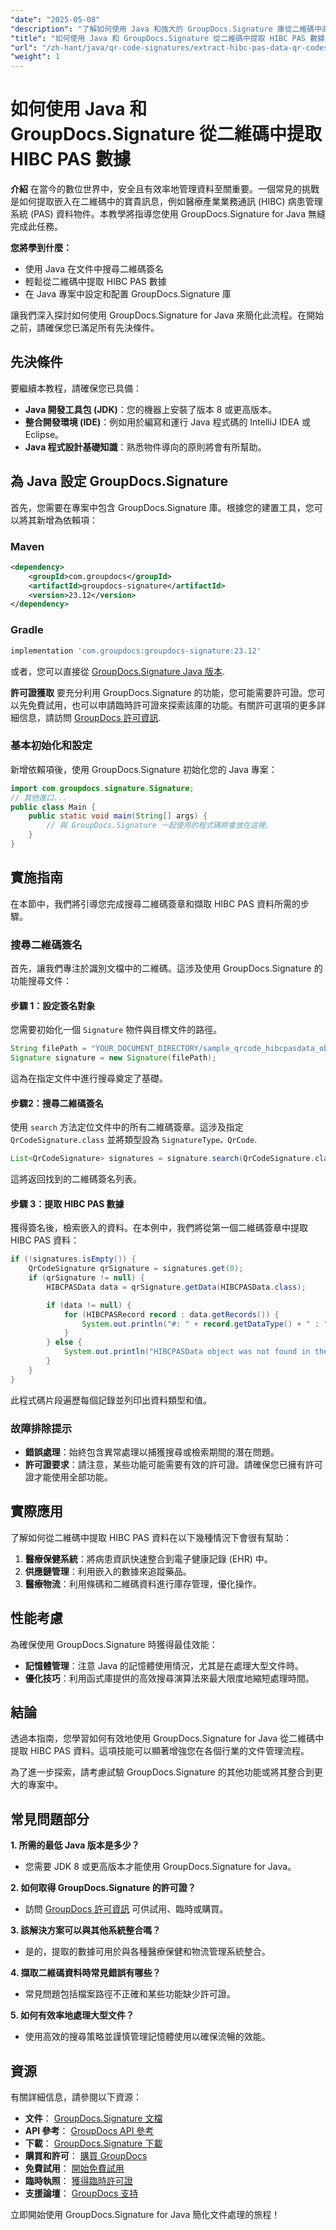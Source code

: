 ```yaml
---
"date": "2025-05-08"
"description": "了解如何使用 Java 和強大的 GroupDocs.Signature 庫從二維碼中高效提取健康產業商業通訊 (HIBC) 病患管理系統 (PAS) 資料。"
"title": "如何使用 Java 和 GroupDocs.Signature 從二維碼中提取 HIBC PAS 數據"
"url": "/zh-hant/java/qr-code-signatures/extract-hibc-pas-data-qr-codes-java-groupdocs-signature/"
"weight": 1
---
```


# 如何使用 Java 和 GroupDocs.Signature 從二維碼中提取 HIBC PAS 數據

**介紹**
在當今的數位世界中，安全且有效率地管理資料至關重要。一個常見的挑戰是如何提取嵌入在二維碼中的寶貴訊息，例如醫療產業業務通訊 (HIBC) 病患管理系統 (PAS) 資料物件。本教學將指導您使用 GroupDocs.Signature for Java 無縫完成此任務。

**您將學到什麼：**
- 使用 Java 在文件中搜尋二維碼簽名
- 輕鬆從二維碼中提取 HIBC PAS 數據
- 在 Java 專案中設定和配置 GroupDocs.Signature 庫

讓我們深入探討如何使用 GroupDocs.Signature for Java 來簡化此流程。在開始之前，請確保您已滿足所有先決條件。

## 先決條件
要繼續本教程，請確保您已具備：
- **Java 開發工具包 (JDK)**：您的機器上安裝了版本 8 或更高版本。
- **整合開發環境 (IDE)**：例如用於編寫和運行 Java 程式碼的 IntelliJ IDEA 或 Eclipse。
- **Java 程式設計基礎知識**：熟悉物件導向的原則將會有所幫助。

## 為 Java 設定 GroupDocs.Signature
首先，您需要在專案中包含 GroupDocs.Signature 庫。根據您的建置工具，您可以將其新增為依賴項：

### Maven
```xml
<dependency>
    <groupId>com.groupdocs</groupId>
    <artifactId>groupdocs-signature</artifactId>
    <version>23.12</version>
</dependency>
```

### Gradle
```gradle
implementation 'com.groupdocs:groupdocs-signature:23.12'
```

或者，您可以直接從 [GroupDocs.Signature Java 版本](https://releases。groupdocs.com/signature/java/).

**許可證獲取**
要充分利用 GroupDocs.Signature 的功能，您可能需要許可證。您可以先免費試用，也可以申請臨時許可證來探索該庫的功能。有關許可選項的更多詳細信息，請訪問 [GroupDocs 許可資訊](https://purchase。groupdocs.com/faqs/licensing).

### 基本初始化和設定
新增依賴項後，使用 GroupDocs.Signature 初始化您的 Java 專案：
```java
import com.groupdocs.signature.Signature;
// 其他進口...
public class Main {
    public static void main(String[] args) {
        // 與 GroupDocs.Signature 一起使用的程式碼將會放在這裡。
    }
}
```

## 實施指南
在本節中，我們將引導您完成搜尋二維碼簽章和擷取 HIBC PAS 資料所需的步驟。

### 搜尋二維碼簽名
首先，讓我們專注於識別文檔中的二維碼。這涉及使用 GroupDocs.Signature 的功能搜尋文件：

#### 步驟 1：設定簽名對象
您需要初始化一個 `Signature` 物件與目標文件的路徑。
```java
String filePath = "YOUR_DOCUMENT_DIRECTORY/sample_qrcode_hibcpasdata_object.pdf";
Signature signature = new Signature(filePath);
```
這為在指定文件中進行搜尋奠定了基礎。

#### 步驟2：搜尋二維碼簽名
使用 `search` 方法定位文件中的所有二維碼簽章。這涉及指定 `QrCodeSignature.class` 並將類型設為 `SignatureType。QrCode`.
```java
List<QrCodeSignature> signatures = signature.search(QrCodeSignature.class, SignatureType.QrCode);
```
這將返回找到的二維碼簽名列表。

#### 步驟 3：提取 HIBC PAS 數據
獲得簽名後，檢索嵌入的資料。在本例中，我們將從第一個二維碼簽章中提取 HIBC PAS 資料：
```java
if (!signatures.isEmpty()) {
    QrCodeSignature qrSignature = signatures.get(0);
    if (qrSignature != null) {
        HIBCPASData data = qrSignature.getData(HIBCPASData.class);

        if (data != null) {
            for (HIBCPASRecord record : data.getRecords()) {
                System.out.println("#: " + record.getDataType() + " : " + record.getData());
            }
        } else {
            System.out.println("HIBCPASData object was not found in the QR-Code signature.");
        }
    }
}
```
此程式碼片段遍歷每個記錄並列印出資料類型和值。

### 故障排除提示
- **錯誤處理**：始終包含異常處理以捕獲搜尋或檢索期間的潛在問題。
- **許可證要求**：請注意，某些功能可能需要有效的許可證。請確保您已擁有許可證才能使用全部功能。

## 實際應用
了解如何從二維碼中提取 HIBC PAS 資料在以下幾種情況下會很有幫助：
1. **醫療保健系統**：將病患資訊快速整合到電子健康記錄 (EHR) 中。
2. **供應鏈管理**：利用嵌入的數據來追蹤藥品。
3. **醫療物流**：利用條碼和二維碼資料進行庫存管理，優化操作。

## 性能考慮
為確保使用 GroupDocs.Signature 時獲得最佳效能：
- **記憶體管理**：注意 Java 的記憶體使用情況，尤其是在處理大型文件時。
- **優化技巧**：利用函式庫提供的高效搜尋演算法來最大限度地縮短處理時間。

## 結論
透過本指南，您學習如何有效地使用 GroupDocs.Signature for Java 從二維碼中提取 HIBC PAS 資料。這項技能可以顯著增強您在各個行業的文件管理流程。

為了進一步探索，請考慮試驗 GroupDocs.Signature 的其他功能或將其整合到更大的專案中。 

## 常見問題部分
**1. 所需的最低 Java 版本是多少？**
- 您需要 JDK 8 或更高版本才能使用 GroupDocs.Signature for Java。

**2. 如何取得 GroupDocs.Signature 的許可證？**
- 訪問 [GroupDocs 許可資訊](https://purchase.groupdocs.com/faqs/licensing) 可供試用、臨時或購買。

**3. 該解決方案可以與其他系統整合嗎？**
- 是的，提取的數據可用於與各種醫療保健和物流管理系統整合。

**4. 擷取二維碼資料時常見錯誤有哪些？**
- 常見問題包括檔案路徑不正確和某些功能缺少許可證。

**5. 如何有效率地處理大型文件？**
- 使用高效的搜尋策略並謹慎管理記憶體使用以確保流暢的效能。

## 資源
有關詳細信息，請參閱以下資源：
- **文件**： [GroupDocs.Signature 文檔](https://docs.groupdocs.com/signature/java/)
- **API 參考**： [GroupDocs API 參考](https://reference.groupdocs.com/signature/java/)
- **下載**： [GroupDocs.Signature 下載](https://releases.groupdocs.com/signature/java/)
- **購買和許可**： [購買 GroupDocs](https://purchase.groupdocs.com/buy)
- **免費試用**： [開始免費試用](https://releases.groupdocs.com/signature/java/)
- **臨時執照**： [獲得臨時許可證](https://purchase.groupdocs.com/temporary-license/)
- **支援論壇**： [GroupDocs 支持](https://forum.groupdocs.com/c/signature/)

立即開始使用 GroupDocs.Signature for Java 簡化文件處理的旅程！